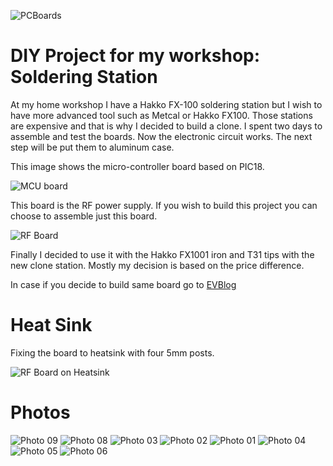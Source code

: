 ![PCBoards](/projects/hakko_fx100_clone/boards.jpg)

# DIY Project for my workshop: Soldering Station

At my home workshop I have a Hakko FX-100 soldering station but I wish to have more advanced tool such as Metcal or Hakko FX100.  Those stations are expensive and that is why I decided to build a clone. I spent two days to assemble and test the boards. Now the electronic circuit works. The next step will be put them to aluminum case.

This image shows the micro-controller board based on PIC18.

![MCU board](/projects/hakko_fx100_clone/board_1.jpg)

This board is the RF power supply.  If you wish to build this project you can choose to assemble just this board.

![RF Board](/projects/hakko_fx100_clone/board_2.jpg)

Finally I decided to use it with the Hakko FX1001 iron and T31 tips with the new clone station. Mostly my decision is based on the price difference.

In case if you decide to build same board go to [EVBlog](http://www.eevblog.com/forum/projects/diy-metcal-13-56-mhz-rf-supply/)

# Heat Sink

Fixing the board to heatsink with four 5mm posts.

![RF Board on Heatsink](/projects/hakko_fx100_clone/rf_board_on_heatsink.jpg) 

# Photos

![Photo 09](/projects/hakko_fx100_clone/diy_metcal_13mhz_rf_supply_09.jpg) 
![Photo 08](/projects/hakko_fx100_clone/diy_metcal_13mhz_rf_supply_08.jpg) 
![Photo 03](/projects/hakko_fx100_clone/diy_metcal_13mhz_rf_supply_03.jpg) 
![Photo 02](/projects/hakko_fx100_clone/diy_metcal_13mhz_rf_supply_02.jpg) 
![Photo 01](/projects/hakko_fx100_clone/diy_metcal_13mhz_rf_supply_01.jpg) 
![Photo 04](/projects/hakko_fx100_clone/diy_metcal_13mhz_rf_supply_04.jpg) 
![Photo 05](/projects/hakko_fx100_clone/diy_metcal_13mhz_rf_supply_05.jpg) 
![Photo 06](/projects/hakko_fx100_clone/diy_metcal_13mhz_rf_supply_06.jpg) 
